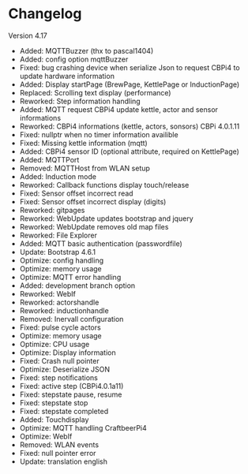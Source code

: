 # Changelog

Version 4.17

- Added:    MQTTBuzzer (thx to pascal1404)
- Added:    config option mqttBuzzer
- Fixed:    bug crashing device when serialize Json to request CBPi4 to update hardware information
- Added:    Display startPage (BrewPage, KettlePage or InductionPage)
- Replaced: Scrolling text display (performance)
- Reworked: Step information handling
- Added:    MQTT request CBPi4 update kettle, actor and sensor informations
- Reworked: CBPi4 informations (kettle, actors, sonsors) CBPi 4.0.1.11
- Fixed:    nullptr when no timer information availible
- Fixed:    Missing kettle information (mqtt)
- Added:    CBPi4 sensor ID (optional attribute, required on KettlePage)
- Added:    MQTTPort
- Removed:  MQTTHost from WLAN setup
- Added:    Induction mode
- Reworked: Callback functions display touch/release
- Fixed:    Sensor offset incorrect read
- Fixed:    Sensor offset incorrect display (digits)
- Reworked: gitpages
- Reworked: WebUpdate updates bootstrap and jquery
- Reworked: WebUpdate removes old map files
- Reworked: File Explorer
- Added:    MQTT basic authentication (passwordfile)
- Update:   Bootstrap 4.6.1
- Optimize: config handling
- Optimize: memory usage
- Optimize: MQTT error handling
- Added:    development branch option
- Reworked: WebIf
- Reworked: actorshandle
- Reworked: inductionhandle
- Removed:  Inervall configuration
- Fixed:    pulse cycle actors
- Optimize: memory usage
- Optimize: CPU usage
- Optimize: Display information
- Fixed:    Crash null pointer
- Optimize: Deserialize JSON
- Fixed:    step notifications
- Fixed:    active step (CBPi4.0.1a11)
- Fixed:    stepstate pause, resume
- Fixed:    stepstate stop
- Fixed:    stepstate completed
- Added:    Touchdisplay
- Optimize: MQTT handling CraftbeerPi4
- Optimize: WebIf
- Removed:  WLAN events
- Fixed:    null pointer error
- Update:   translation english
